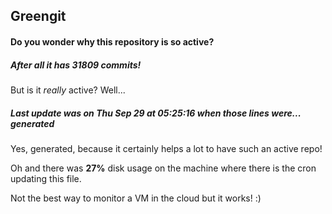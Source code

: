 ## Greengit

#### Do you wonder why this repository is so active?

##### After all it has 31809 commits!

But is it *really* active? Well...

##### Last update was on Thu Sep 29 at 05:25:16 when those lines were... generated

Yes, generated, because it certainly helps a lot to have such an active repo!

Oh and there was **27%** disk usage on the machine
where there is the cron updating this file.

Not the best way to monitor a VM in the cloud but it works! :)
